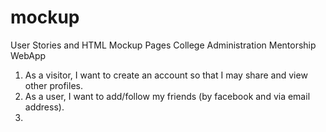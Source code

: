 mockup
======

User Stories and HTML Mockup Pages
College Administration Mentorship WebApp

1. As a visitor, I want to create an account so that I may share and view other profiles.
2. As a user, I want to add/follow my friends (by facebook and via email address).
3. 
